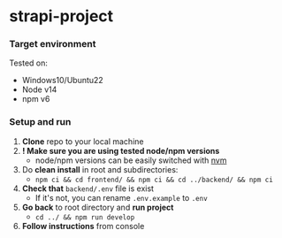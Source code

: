 # strapi-project

### Target environment

Tested on:

* Windows10/Ubuntu22
* Node v14
* npm v6

### Setup and run

1. **Clone** repo to your local machine
2. **! Make sure you are using tested node/npm versions**
    * node/npm versions can be easily switched with [nvm](https://github.com/nvm-sh/nvm)
3. Do **clean install** in root and subdirectories:
    * `npm ci && cd frontend/ && npm ci && cd ../backend/ && npm ci`
4. **Check that** `backend/.env` file is exist
   * If it's not, you can rename `.env.example` to `.env`
5. **Go back** to root directory and **run project**
    * `cd ../ && npm run develop`
6. **Follow instructions** from console
